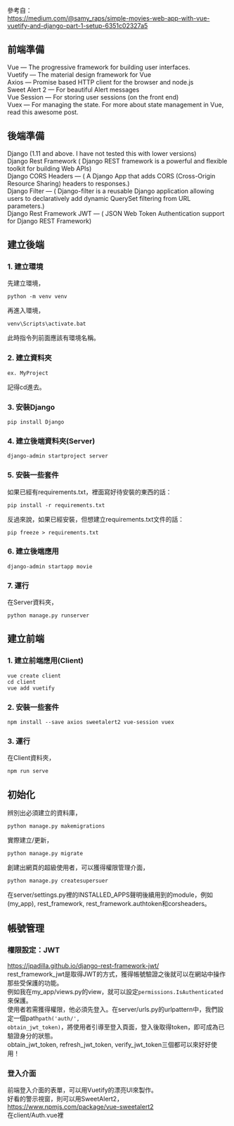 參考自：  
https://medium.com/@samy_raps/simple-movies-web-app-with-vue-vuetify-and-django-part-1-setup-6351c02327a5  

## 前端準備
Vue — The progressive framework for building user interfaces.  
Vuetify — The material design framework for Vue  
Axios — Promise based HTTP client for the browser and node.js  
Sweet Alert 2 — For beautiful Alert messages  
Vue Session — For storing user sessions (on the front end)  
Vuex — For managing the state. For more about state management in Vue, read this awesome post.  
## 後端準備
Django (1.11 and above. I have not tested this with lower versions)  
Django Rest Framework ( Django REST framework is a powerful and flexible toolkit for building Web APIs)  
Django CORS Headers — ( A Django App that adds CORS (Cross-Origin Resource Sharing) headers to responses.)  
Django Filter — ( Django-filter is a reusable Django application allowing users to declaratively add dynamic QuerySet filtering from URL parameters.)  
Django Rest Framework JWT — ( JSON Web Token Authentication support for Django REST Framework)  
## 建立後端
### 1. 建立環境
先建立環境，

    python -m venv venv
    
    
再進入環境，

    venv\Scripts\activate.bat
    
此時指令列前面應該有環境名稱。
### 2. 建立資料夾

    ex. MyProject
記得cd進去。
### 3. 安裝Django

    pip install Django
### 4. 建立後端資料夾(Server)

    django-admin startproject server
### 5. 安裝一些套件
如果已經有requirements.txt，裡面寫好待安裝的東西的話：

    pip install -r requirements.txt
反過來說，如果已經安裝，但想建立requirements.txt文件的話：

    pip freeze > requirements.txt
### 6. 建立後端應用

    django-admin startapp movie
### 7. 運行
在Server資料夾，

    python manage.py runserver
## 建立前端
### 1. 建立前端應用(Client)

    vue create client
    cd client
    vue add vuetify
### 2. 安裝一些套件

    npm install --save axios sweetalert2 vue-session vuex
### 3. 運行
在Client資料夾，

    npm run serve
## 初始化
辨別出必須建立的資料庫，

    python manage.py makemigrations
實際建立/更新，
    
    python manage.py migrate
創建出網頁的超級使用者，可以獲得權限管理介面，
    
    python manage.py createsupersuer
在server/settings.py裡的INSTALLED_APPS聲明後續用到的module，例如(my_app), rest_framework, rest_framework.authtoken和corsheaders。  
## 帳號管理
### 權限設定：JWT
https://jpadilla.github.io/django-rest-framework-jwt/  
rest_framework_jwt是取得JWT的方式，獲得帳號驗證之後就可以在網站中操作那些受保護的功能。  
例如我在my_app/views.py的view，就可以設定<code>permissions.IsAuthenticated</code>來保護。  
使用者若需獲得權限，他必須先登入。在server/urls.py的urlpattern中，我們設定一個path<code>path('auth/', obtain_jwt_token)</code>，將使用者引導至登入頁面，登入後取得token，即可成為已驗證身分的狀態。  
obtain_jwt_token, refresh_jwt_token, verify_jwt_token三個都可以來好好使用！
### 登入介面
前端登入介面的表單，可以用Vuetify的漂亮UI來製作。<code></code>  
好看的警示視窗，則可以用SweetAlert2，  
https://www.npmjs.com/package/vue-sweetalert2  
在client/Auth.vue裡<code><script></code>的<code>method</code>加入以下方法，驗證身分並請求token，  
    
        login() {
          // checking if the input is valid
            if (this.$refs.form.validate()) {
              this.loading = true;
              axios.post('http://localhost:8000/auth/', this.credentials).then(res => {
                this.$session.start();
                this.$session.set('token', res.data.token);
                router.push('/');
              }).catch(e => {
                this.loading = false;
                swal({
                  type: 'warning',
                  title: 'Error',
                  text: 'Wrong username or password',
                  showConfirmButton:false,
                  showCloseButton:false,
                  timer:3000
                })
              })
            }
        }
在那些需要登入才能看的前段頁面，則在<code>mounted</code>時就檢查是否已登入，

      mounted() {
        this.checkLoggedIn();
      },
      methods: {
        checkLoggedIn() {
          this.$session.start();
          console.log(this.$session.get('token'));
          if (!this.$session.has("token")) {
            router.push("/auth");
          }
        }
      }
### Postman桌面程式－－RESTful API的測試工具
將Postman下載下來後，連線到localhost:8000/auth/，在相應欄位輸入自己的帳號密碼，然後對這個頁面POST，就可以看到response給的token。  
後續如果要測試，玉到CSRF請求卻沒辦法通過，遇到了下列警示，  

    csrf verification failed. request aborted.
可以用這篇的解答來解決！  
https://stackoverflow.com/questions/36125813/csrf-verification-failed-request-aborted-when-i-send-post-request  
https://blog.csdn.net/daocaoren1543169565/article/details/80937211  
### 建立自己model的CRUD
在my-app/model.py建立好model，也就是設定好一大堆參數的field之後，設定my-app/serializer.py表示model呈現序列的方式。  
接著，在my-app/views.py導入<code>rest_framework.generics</code>2k7API views，如此一來就可以進行CRUD。    
### 打造註冊登入介面
https://blog.csdn.net/qq_41802773/article/details/86175468  
### JWT與Vue的結合
概念是這樣的，  
https://blog.csdn.net/sleepwalker_1992/article/details/82974703  
https://www.pydanny.com/drf-jwt-axios-vue.html  
https://melvinkoh.me/jwt-authentication-in-vuejs-and-django-rest-framework-part-2-cjye5a3ss001qvvs1fi123163  
### Vuex－－幫Vue儲存暫存資料的必備工具
https://dotblogs.com.tw/brian90191/2019/07/28/145625
### 關於authentication token如何放在header的精采討論！
https://stackoverflow.com/questions/44245588/how-to-send-authorization-header-with-axios  
### 取得了prod後端資料庫URL，要讓前端ajax知道要調用的URL是dev的還是prod的
建立一個Base.vue來專門存取BASE_URL。  
https://blog.csdn.net/qq_35867245/article/details/88398458?depth_1-utm_source=distribute.pc_relevant.none-task-blog-BlogCommendFromBaidu-1&utm_source=distribute.pc_relevant.none-task-blog-BlogCommendFromBaidu-1
### 多選項model套件
https://pypi.org/project/django-multiselectfield/
### Promise, Async, Await
https://letswrite.tw/promise-async-await/  
https://www.cnblogs.com/cckui/p/10444246.html  
### viewSet的query篩選方式
https://medium.com/@andyludeveloper/%E7%8E%A9-django-part-6-%E6%9F%A5%E8%A9%A2%E8%B3%87%E6%96%99-query-model-af542ed8eb5e
### 程式碼風格管理：prettier
https://zhuanlan.zhihu.com/p/81764012  

## 疑難雜症
### 在axios裡的then的函式被報錯'response' is defined but never used
https://stackoverflow.com/questions/58466881/how-to-solve-response-is-defined-but-never-used-on-axios-then-callback

### 千萬不可以亂動migrations資料夾，亂砍database！
盡量不要刪，這是版本混亂時的下下策！  
Django笔记05：如何悄悄删除migrations下的文件而不引起任何错误  
https://zhuanlan.zhihu.com/p/55440044  

###  CSRF（cross-site request forgery）先放在心上

### Serializer設定完後要把fields改好
(1048, "Column 'user_number_id' cannot be null")

### Property or method "logout" is not defined on the instance but referenced during render.
結果只是methods打成method......
